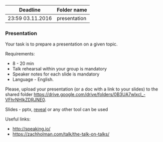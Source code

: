 | Deadline  | Folder name |
|-----------|-------------|
| 23:59 03.11.2016 | presentation |

### Presentation

Your task is to prepare a presentation on a given topic.

Requirements:
* 8 - 20 min
* Talk rehearsal within your group is mandatory
* Speaker notes for each slide is mandatory
* Language - English.

Please, upload your presentation (or a doc with a link to your slides) to the shared folder https://drive.google.com/drive/folders/0B3UA7wlxcI_-VFhrNHlkZDRJNE0.

Slides - pptx, [reveal](https://github.com/hakimel/reveal.js/) or any other tool can be used

Useful links:
* http://speaking.io/ 
* https://zachholman.com/talk/the-talk-on-talks/

